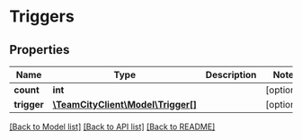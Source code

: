 # Triggers

## Properties
Name | Type | Description | Notes
------------ | ------------- | ------------- | -------------
**count** | **int** |  | [optional] 
**trigger** | [**\TeamCityClient\Model\Trigger[]**](Trigger.md) |  | [optional] 

[[Back to Model list]](../README.md#documentation-for-models) [[Back to API list]](../README.md#documentation-for-api-endpoints) [[Back to README]](../README.md)



